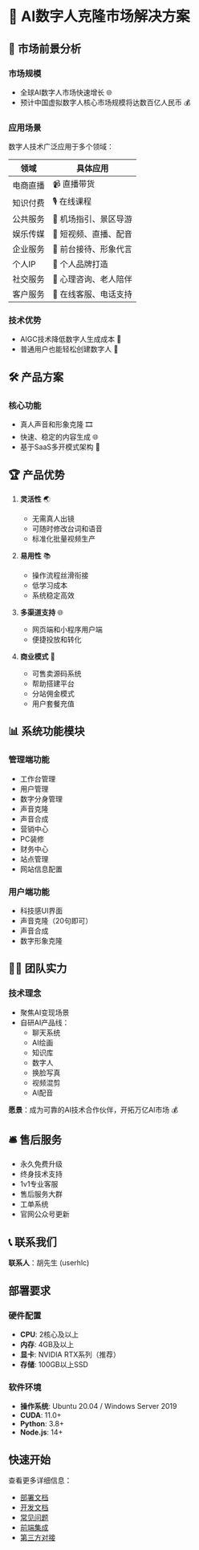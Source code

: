 # 🚀 AI数字人克隆市场解决方案

## 🌈 市场前景分析

### 市场规模
- 全球AI数字人市场快速增长 🌐
- 预计中国虚拟数字人核心市场规模将达数百亿人民币 💰

### 应用场景
数字人技术广泛应用于多个领域：

| 领域 | 具体应用 |
|------|----------|
| 电商直播 | 📹 直播带货 |
| 知识付费 | 🎙️ 在线课程 |
| 公共服务 | 🛂 机场指引、景区导游 |
| 娱乐传媒 | 🎥 短视频、直播、配音 |
| 企业服务 | 🏢 前台接待、形象代言 |
| 个人IP | 👤 个人品牌打造 |
| 社交服务 | 🧠 心理咨询、老人陪伴 |
| 客户服务 | 💁 在线客服、电话支持 |

### 技术优势
- AIGC技术降低数字人生成成本 🌟
- 普通用户也能轻松创建数字人 🚀

## 🛠️ 产品方案

### 核心功能
- 真人声音和形象克隆 🎞️
- 快速、稳定的内容生成 🌐
- 基于SaaS多开模式架构 🔧

## 🏆 产品优势

1. **灵活性** 🌏
   - 无需真人出镜
   - 可随时修改台词和语音
   - 标准化批量视频生产

2. **易用性** 📚
   - 操作流程丝滑衔接
   - 低学习成本
   - 系统稳定高效

3. **多渠道支持** 🌐
   - 网页端和小程序用户端
   - 便捷投放和转化

4. **商业模式** 💼
   - 可售卖源码系统
   - 帮助搭建平台
   - 分站佣金模式
   - 用户套餐充值

## 📊 系统功能模块

### 管理端功能
- 工作台管理
- 用户管理
- 数字分身管理
- 声音克隆
- 声音合成
- 营销中心
- PC装修
- 财务中心
- 站点管理
- 网站信息配置

### 用户端功能
- 科技感UI界面
- 声音克隆（20句即可）
- 声音合成
- 数字形象克隆

## 👨‍💻 团队实力

### 技术理念
- 聚焦AI变现场景
- 自研AI产品线：
  - 聊天系统
  - AI绘画
  - 知识库
  - 数字人
  - 换脸写真
  - 视频混剪
  - AI配音

**愿景**：成为可靠的AI技术合作伙伴，开拓万亿AI市场 💰

## 🛎️ 售后服务

- 永久免费升级
- 终身技术支持
- 1v1专业客服
- 售后服务大群
- 工单系统
- 官网公众号更新

## 📞 联系我们

**联系人**：胡先生 (userhlc)

## 部署要求

### 硬件配置
- **CPU**: 2核心及以上
- **内存**: 4GB及以上
- **显卡**: NVIDIA RTX系列（推荐）
- **存储**: 100GB以上SSD

### 软件环境
- **操作系统**: Ubuntu 20.04 / Windows Server 2019
- **CUDA**: 11.0+
- **Python**: 3.8+
- **Node.js**: 14+

## 快速开始

查看更多详细信息：
- [部署文档](/human/deployment/demo.html)
- [开发文档](/human/develop/)
- [常见问题](/human/fqa/)
- [前端集成](/human/front/)
- [第三方对接](/human/third/)
